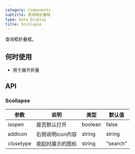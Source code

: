 ```yaml
---
category: Components
subtitle: 查询框折叠板
type: Data Display
title: Scollapse
---
```


查询框折叠框。

## 何时使用

- 用于展开折叠

## API

### Scollapse

| 参数 | 说明 | 类型 | 默认值 |
| --- | --- | --- | --- |
| isopen | 是否默认打开 | boolean | false |
| addicon | 右侧说明icon内容 | string | string |
| closetype | 收起时展示的图标 | string | "search" |



